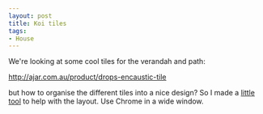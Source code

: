 ```yaml
---
layout: post
title: Koi tiles
tags:
- House
---
```


We're looking at some cool tiles for the verandah and path:

http://ajar.com.au/product/drops-encaustic-tile

but how to organise the different tiles into a nice design? So I made a [little tool](/posts/koi-tiles "Koi tile layout tool") to help with the layout. Use Chrome in a wide window.